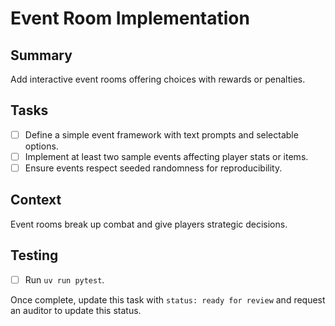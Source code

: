 # Event Room Implementation

## Summary
Add interactive event rooms offering choices with rewards or penalties.

## Tasks
- [ ] Define a simple event framework with text prompts and selectable options.
- [ ] Implement at least two sample events affecting player stats or items.
- [ ] Ensure events respect seeded randomness for reproducibility.

## Context
Event rooms break up combat and give players strategic decisions.

## Testing
- [ ] Run `uv run pytest`.

Once complete, update this task with `status: ready for review` and request an auditor to update this status.
